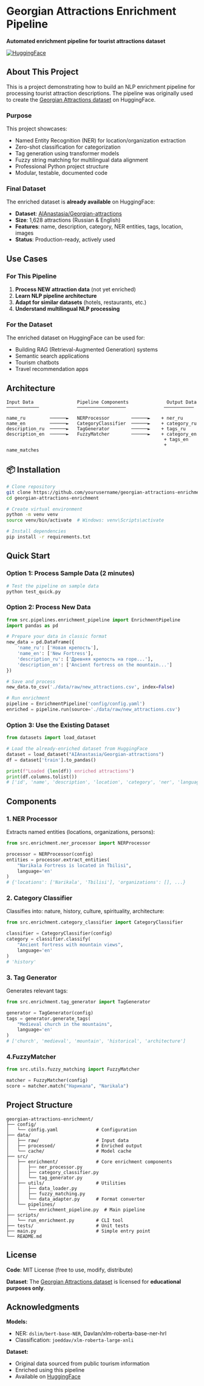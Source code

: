 # Georgian Attractions Enrichment Pipeline

 **Automated enrichment pipeline for tourist attractions dataset**

[![HuggingFace](https://img.shields.io/badge/🤗-Dataset-yellow)](https://huggingface.co/datasets/AIAnastasia/Georgian-attractions)

##  About This Project

This is a project demonstrating how to build an NLP enrichment pipeline for processing tourist attraction descriptions. The pipeline was originally used to create the [Georgian Attractions dataset](https://huggingface.co/datasets/AIAnastasia/Georgian-attractions) on HuggingFace.

###  Purpose

This project showcases:
-  Named Entity Recognition (NER) for location/organization extraction
-  Zero-shot classification for categorization
-  Tag generation using transformer models
-  Fuzzy string matching for multilingual data alignment
-  Professional Python project structure
-  Modular, testable, documented code

###  Final Dataset

The enriched dataset is **already available** on HuggingFace:
-  **Dataset**: [AIAnastasia/Georgian-attractions](https://huggingface.co/datasets/AIAnastasia/Georgian-attractions)
-  **Size**: 1,628 attractions (Russian & English)
-  **Features**: name, description, category, NER entities, tags, location, images
-  **Status**: Production-ready, actively used

##  Use Cases

### For This Pipeline

1. **Process NEW attraction data** (not yet enriched)
2. **Learn NLP pipeline architecture**
3. **Adapt for similar datasets** (hotels, restaurants, etc.)
4. **Understand multilingual NLP processing**

### For the Dataset

The enriched dataset on HuggingFace can be used for:
-  Building RAG (Retrieval-Augmented Generation) systems
-  Semantic search applications
-  Tourism chatbots
-  Travel recommendation apps

##  Architecture

```
Input Data                Pipeline Components              Output Data
────────────              ──────────────────              ───────────

name_ru         ──────►   NERProcessor        ──────►    + ner_ru
name_en         ──────►   CategoryClassifier  ──────►    + category_ru
description_ru  ──────►   TagGenerator        ──────►    + tags_ru
description_en  ──────►   FuzzyMatcher        ──────►    + category_en
                                                          + tags_en
                                                          + name_matches
```

## 📦 Installation

```bash
# Clone repository
git clone https://github.com/yourusername/georgian-attractions-enrichment.git
cd georgian-attractions-enrichment

# Create virtual environment
python -m venv venv
source venv/bin/activate  # Windows: venv\Scripts\activate

# Install dependencies
pip install -r requirements.txt
```

##  Quick Start

### Option 1: Process Sample Data (2 minutes)

```bash
# Test the pipeline on sample data
python test_quick.py
```

### Option 2: Process New Data

```python
from src.pipelines.enrichment_pipeline import EnrichmentPipeline
import pandas as pd

# Prepare your data in classic format
new_data = pd.DataFrame({
    'name_ru': ['Новая крепость'],
    'name_en': ['New Fortress'],
    'description_ru': ['Древняя крепость на горе...'],
    'description_en': ['Ancient fortress on the mountain...']
})

# Save and process
new_data.to_csv('./data/raw/new_attractions.csv', index=False)

# Run enrichment
pipeline = EnrichmentPipeline('config/config.yaml')
enriched = pipeline.run(source='./data/raw/new_attractions.csv')
```

### Option 3: Use the Existing Dataset

```python
from datasets import load_dataset

# Load the already-enriched dataset from HuggingFace
dataset = load_dataset("AIAnastasia/Georgian-attractions")
df = dataset['train'].to_pandas()

print(f"Loaded {len(df)} enriched attractions")
print(df.columns.tolist())
# ['id', 'name', 'description', 'location', 'category', 'ner', 'language', 'image']
```

##  Components

### 1. NER Processor
Extracts named entities (locations, organizations, persons):

```python
from src.enrichment.ner_processor import NERProcessor

processor = NERProcessor(config)
entities = processor.extract_entities(
    "Narikala Fortress is located in Tbilisi",
    language='en'
)
# {'locations': ['Narikala', 'Tbilisi'], 'organizations': [], ...}
```

### 2. Category Classifier
Classifies into: nature, history, culture, spirituality, architecture:

```python
from src.enrichment.category_classifier import CategoryClassifier

classifier = CategoryClassifier(config)
category = classifier.classify(
    "Ancient fortress with mountain views",
    language='en'
)
# 'history'
```

### 3. Tag Generator
Generates relevant tags:

```python
from src.enrichment.tag_generator import TagGenerator

generator = TagGenerator(config)
tags = generator.generate_tags(
    "Medieval church in the mountains",
    language='en'
)
# ['church', 'medieval', 'mountain', 'historical', 'architecture']
```

### 4.FuzzyMatcher

```python
from src.utils.fuzzy_matching import FuzzyMatcher

matcher = FuzzyMatcher(config)
score = matcher.match("Нарикала", "Narikala")
```

##  Project Structure

```
georgian-attractions-enrichment/
├── config/
│   └── config.yaml              # Configuration
├── data/
│   ├── raw/                     # Input data
│   ├── processed/               # Enriched output
│   └── cache/                   # Model cache
├── src/
│   ├── enrichment/              # Core enrichment components
│   │   ├── ner_processor.py
│   │   ├── category_classifier.py
│   │   └── tag_generator.py
│   ├── utils/                   # Utilities
│   │   ├── data_loader.py
│   │   ├── fuzzy_matching.py
│   │   └── data_adapter.py      # Format converter
│   └── pipelines/
│       └── enrichment_pipeline.py  # Main pipeline
├── scripts/
│   └── run_enrichment.py        # CLI tool
├── tests/                       # Unit tests
├── main.py                      # Simple entry point
└── README.md
```


##  License

**Code**: MIT License (free to use, modify, distribute)

**Dataset**: The [Georgian Attractions dataset](https://huggingface.co/datasets/AIAnastasia/Georgian-attractions) is licensed for **educational purposes only**.

##  Acknowledgments

**Models:**
- NER: `dslim/bert-base-NER`, Davlan/xlm-roberta-base-ner-hrl
- Classification: `joeddav/xlm-roberta-large-xnli`

**Dataset:**
- Original data sourced from public tourism information
- Enriched using this pipeline
- Available on [HuggingFace](https://huggingface.co/datasets/AIAnastasia/Georgian-attractions)
